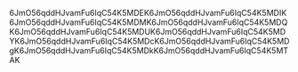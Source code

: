 6JmO56qddHJvamFu6IqC54K5MDEK6JmO56qddHJvamFu6IqC54K5MDIK6JmO56qddHJvamFu6IqC54K5MDMK6JmO56qddHJvamFu6IqC54K5MDQK6JmO56qddHJvamFu6IqC54K5MDUK6JmO56qddHJvamFu6IqC54K5MDYK6JmO56qddHJvamFu6IqC54K5MDcK6JmO56qddHJvamFu6IqC54K5MDgK6JmO56qddHJvamFu6IqC54K5MDkK6JmO56qddHJvamFu6IqC54K5MTAK